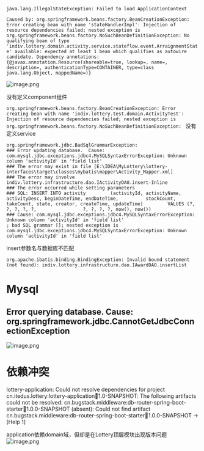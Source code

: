 
`java.lang.IllegalStateException: Failed to load ApplicationContext`

`Caused by: org.springframework.beans.factory.BeanCreationException: Error creating bean with name 'stateHandlerImpl': Injection of resource dependencies failed; nested exception is org.springframework.beans.factory.NoSuchBeanDefinitionException: No qualifying bean of type 'indiv.lottery.domain.activity.service.stateflow.event.ArraignmentState' available: expected at least 1 bean which qualifies as autowire candidate. Dependency annotations: {@javax.annotation.Resource(shareable=true, lookup=, name=, description=, authenticationType=CONTAINER, type=class java.lang.Object, mappedName=)}`

![image.png](https://cdn.jsdelivr.net/gh/destiny0118/picgo/pic2023/202312141928179.png)

没有定义component组件

`org.springframework.beans.factory.BeanCreationException: Error creating bean with name 'indiv.lottery.test.domain.ActivityTest': Injection of resource dependencies failed; nested exception is org.springframework.beans.factory.NoSuchBeanDefinitionException: `
没有定义service


```shell
org.springframework.jdbc.BadSqlGrammarException: 
### Error updating database.  Cause: com.mysql.jdbc.exceptions.jdbc4.MySQLSyntaxErrorException: Unknown column 'activityId' in 'field list'
### The error may exist in file [E:\IDEA\MyLottery\lottery-interfaces\target\classes\mybatis\mapper\Activity_Mapper.xml]
### The error may involve indiv.lottery.infrastructure.dao.IActivityDAO.insert-Inline
### The error occurred while setting parameters
### SQL: INSERT INTO activity         (activityId, activityName, activityDesc, beginDateTime, endDateTime,          stockCount, takeCount, state, creator, createTime, updateTime)         VALUES (?, ?, ?, ?, ?,                 ?, ?, ?, ?, now(), now())
### Cause: com.mysql.jdbc.exceptions.jdbc4.MySQLSyntaxErrorException: Unknown column 'activityId' in 'field list'
; bad SQL grammar []; nested exception is com.mysql.jdbc.exceptions.jdbc4.MySQLSyntaxErrorException: Unknown column 'activityId' in 'field list'
```
insert参数名与数据库不匹配


```shell
org.apache.ibatis.binding.BindingException: Invalid bound statement (not found): indiv.lottery.infrastructure.dao.IAwardDAO.insertList
```


# Mysql
## Error querying database. Cause: org.springframework.jdbc.CannotGetJdbcConnectionException

![image.png](https://cdn.jsdelivr.net/gh/destiny0118/picgo/pic2023/202312252241556.png)



# 依赖冲突
lottery-application: Could not resolve dependencies for project cn.itedus.lottery:lottery-application:jar:1.0-SNAPSHOT: The following artifacts could not be resolved: cn.bugstack.middleware:db-router-spring-boot-starter:jar:1.0.0-SNAPSHOT (absent): Could not find artifact cn.bugstack.middleware:db-router-spring-boot-starter:jar:1.0.0-SNAPSHOT -> [Help 1]

application依赖domain域，但却是在Lottery顶层模块出现版本问题
![image.png](https://cdn.jsdelivr.net/gh/destiny0118/picgo/pic2023/202312261102257.png)

